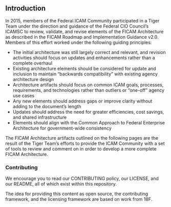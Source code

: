 ## Introduction
In 2015, members of the Federal ICAM Community participated in a Tiger Team under the direction and guidance of the Federal CIO Council’s ICAMSC to review, validate, and revise elements of the FICAM Architecture as described in the FICAM Roadmap and Implementation Guidance v2.0. Members of this effort worked under the following guiding principles:

<ul>
<li style="margin-bottom: 0px"> The initial architecture was still largely correct and relevant, and revision activities should focus on updates and enhancements rather than a complete overhaul</li>
<li style="margin-bottom: 0px">Existing architecture elements should be considered for update and inclusion to maintain “backwards compatibility” with existing agency architecture design</li>
<li style="margin-bottom: 0px">Architecture artifacts should focus on common ICAM goals, processes, requirements, and technologies rather than outliers or “one-off” agency use cases</li>
<li style="margin-bottom: 0px">Any new elements should address gaps or improve clarity without adding to the document’s length</li> 
<li style="margin-bottom: 0px">Updates should address the need for greater efficiencies, cost savings, and shared infrastructure</li>
<li style="margin-bottom: 0px">Elements should align with the Common Approach to Federal Enterprise Architecture for government-wide consistency</li>
</ul>

The FICAM Architecture artifacts outlined on the following pages are the result of the Tiger Team’s efforts to provide the ICAM Community with a set of tools to review and comment on in order to develop a more complete FICAM Architecture.


### Contributing
We encourage you to read our CONTRIBUTING policy, our LICENSE, and our README, all of which exist within this repository.  

The idea for providing this content as open source, the contributing framework, and the licensing framework are based on work from 18F. 

